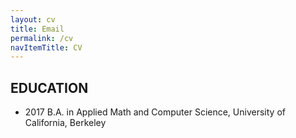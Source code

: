 ```yaml
---
layout: cv
title: Email
permalink: /cv
navItemTitle: CV
---
```


## EDUCATION

- 2017 B.A. in Applied Math and Computer Science, University of California, Berkeley 
